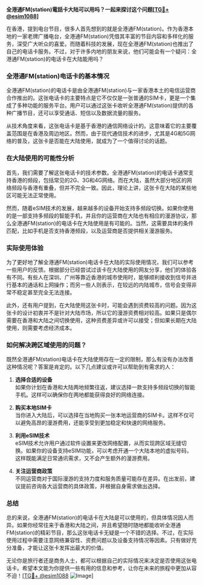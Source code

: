 **全港通FM(station)電話卡大陆可以用吗？一起来探讨这个问题[[TG💪+ @esim1088](https://t.me/s/esim1088)]**

在香港，提到电台节目，很多人首先想到的就是全港通FM(station)。作为香港本地的一家老牌广播电台，全港通FM(station)凭借其丰富的节目内容和多样化的服务，深受广大听众的喜爱。而随着科技的发展，现在全港通FM(station)也推出了自己的电话卡服务。不过，对于许多内地的朋友来说，他们可能会有一个疑问：全港通FM(station)的电话卡在大陆能用吗？

### 全港通FM(station)电话卡的基本情况

全港通FM(station)的电话卡是由全港通FM(station)与一家香港本土的电信运营商合作推出的。这张电话卡的主要特点是它不仅仅是一张普通的SIM卡，更是一个集成了多种功能的服务平台。用户可以通过这张卡收听全港通FM(station)提供的各种广播节目，还可以享受通话、短信以及数据流量的服务。

从技术角度来看，这张电话卡是基于香港的通信网络设计的。这意味着它的主要覆盖范围是在香港及周边地区。然而，由于现代通信技术的进步，尤其是4G和5G网络的普及，这张卡是否能在大陆使用，就成为了一个值得讨论的话题。

### 在大陆使用的可能性分析

首先，我们需要了解这张电话卡的技术参数。全港通FM(station)的电话卡通常支持香港的频段，包括常见的2G、3G和4G网络。而在大陆，虽然大部分地区的网络频段与香港有重叠，但并不完全一致。因此，理论上讲，这张卡在大陆的某些地区可能无法正常使用。

然而，随着eSIM技术的发展，越来越多的设备开始支持多频段切换。如果你使用的是一部支持多频段的智能手机，并且你的运营商在大陆也有相应的漫游协议，那么全港通FM(station)的电话卡在大陆使用是有可能的。当然，这需要具体的条件匹配，比如手机是否支持香港频段，以及运营商是否提供相关漫游服务。

### 实际使用体验

为了更好地了解全港通FM(station)电话卡在大陆的实际使用情况，我们可以参考一些用户的反馈。根据部分已经尝试过该卡在大陆使用的网友分享，他们的体验各有不同。有些人在深圳、广州等靠近香港的城市使用时，能够顺利接收到信号并进行基本的通话和上网操作；而另一些人则表示，在较远的内陆城市，信号会变得非常不稳定甚至完全无法连接。

此外，还有用户提到，在大陆使用这张卡时，可能会遇到资费较高的问题。因为这张卡的设计初衷并不是针对大陆市场，所以它的漫游资费相对较高。如果只是偶尔需要在香港和大陆之间切换使用，这种资费差异或许可以接受；但如果长期在大陆使用，则需要考虑经济成本。

### 如何解决跨区域使用的问题？

既然全港通FM(station)电话卡在大陆使用存在一定的限制，那么有没有办法改善这种情况呢？答案是肯定的。以下几点建议或许可以帮助到有需求的人：

1. **选择合适的设备**  
   如果你计划在香港和大陆两地频繁往返，建议选择一款支持多频段切换的智能手机。这样可以确保你在两地都能获得良好的网络连接。

2. **购买本地SIM卡**  
   当你进入大陆后，可以选择在当地购买一张本地运营商的SIM卡。这样不仅可以避免高昂的漫游费用，还能享受到更加稳定和快速的网络服务。

3. **利用eSIM技术**  
   eSIM技术允许用户通过软件设置来更改网络配置，从而实现跨区域无缝切换。如果你的设备支持eSIM功能，可以考虑开通一个大陆本地的虚拟号码，这样既能满足日常通讯需求，又不会产生额外的漫游费用。

4. **关注运营商政策**  
   不同运营商对于国际漫游的支持力度和服务质量可能存在差异。在出发前，建议提前咨询各大运营商的具体政策，并根据自身需求做出选择。

### 总结

总的来说，全港通FM(station)的电话卡在大陆是可以使用的，但具体情况因人而异。如果你经常往来于香港和大陆之间，并且希望随时随地都能收听全港通FM(station)的精彩节目，那么这张电话卡无疑是一个不错的选择。不过，在实际使用过程中需要注意网络兼容性、资费问题以及设备支持情况等因素。只有做好充分准备，才能让这张卡发挥出最大的价值。

无论你是旅行者还是商务人士，都可以根据自己的实际情况来决定是否使用这张电话卡。希望本文能为你提供一些有用的信息和参考，让你在未来的旅程中更加从容不迫！[[TG💪+ @esim1088](https://t.me/s/esim1088) ![Image](https://i.postimg.cc/4NQfJmqS/Snipaste-2025-05-13-00-14-12.png)]